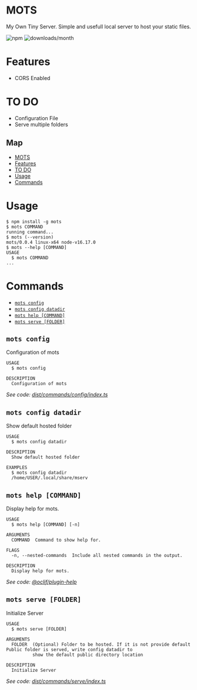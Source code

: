 # MOTS

My Own Tiny Server. Simple and usefull local server to host your static files.

![npm](https://img.shields.io/npm/v/mots)
![downloads/month](https://img.shields.io/npm/dm/mots)

# Features

* CORS Enabled

# TO DO

* Configuration File
* Serve multiple folders

## Map

<!-- toc -->
* [MOTS](#mots)
* [Features](#features)
* [TO DO](#to-do)
* [Usage](#usage)
* [Commands](#commands)
<!-- tocstop -->
# Usage
<!-- usage -->
```sh-session
$ npm install -g mots
$ mots COMMAND
running command...
$ mots (--version)
mots/0.0.4 linux-x64 node-v16.17.0
$ mots --help [COMMAND]
USAGE
  $ mots COMMAND
...
```
<!-- usagestop -->
# Commands
<!-- commands -->
* [`mots config`](#mots-config)
* [`mots config datadir`](#mots-config-datadir)
* [`mots help [COMMAND]`](#mots-help-command)
* [`mots serve [FOLDER]`](#mots-serve-folder)

## `mots config`

Configuration of mots

```
USAGE
  $ mots config

DESCRIPTION
  Configuration of mots
```

_See code: [dist/commands/config/index.ts](https://github.com/yossTheDev/mots/blob/v0.0.4/dist/commands/config/index.ts)_

## `mots config datadir`

Show default hosted folder

```
USAGE
  $ mots config datadir

DESCRIPTION
  Show default hosted folder

EXAMPLES
  $ mots config datadir
  /home/USER/.local/share/mserv
```

## `mots help [COMMAND]`

Display help for mots.

```
USAGE
  $ mots help [COMMAND] [-n]

ARGUMENTS
  COMMAND  Command to show help for.

FLAGS
  -n, --nested-commands  Include all nested commands in the output.

DESCRIPTION
  Display help for mots.
```

_See code: [@oclif/plugin-help](https://github.com/oclif/plugin-help/blob/v5.1.12/src/commands/help.ts)_

## `mots serve [FOLDER]`

Initialize Server

```
USAGE
  $ mots serve [FOLDER]

ARGUMENTS
  FOLDER  (Optional) Folder to be hosted. If it is not provide default Public folder is served, write config datadir to
          show the default public directory location

DESCRIPTION
  Initialize Server
```

_See code: [dist/commands/serve/index.ts](https://github.com/yossTheDev/mots/blob/v0.0.4/dist/commands/serve/index.ts)_
<!-- commandsstop -->
